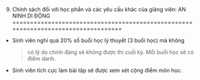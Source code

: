 9. Chính sách đối với học phần và các yêu cầu khác của giảng viên: AN NINH DI ĐỘNG
==================================================================================

-   Sinh viên nghỉ quá 20% số buổi học lý thuyết (3 buổi học) mà không
    > có lý do chính đáng sẽ không được thi cuối kỳ. Mỗi buổi học sẽ có
    > điểm danh.

-   Sinh viên tích cực làm bài tập sẽ được xem xét cộng điểm môn học.

